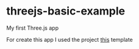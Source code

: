 # threejs-basic-example
My first Three.js app 

For create this app I used the project [this]( https://github.com/Devang47/webpack-starter-for-blog-post) template 